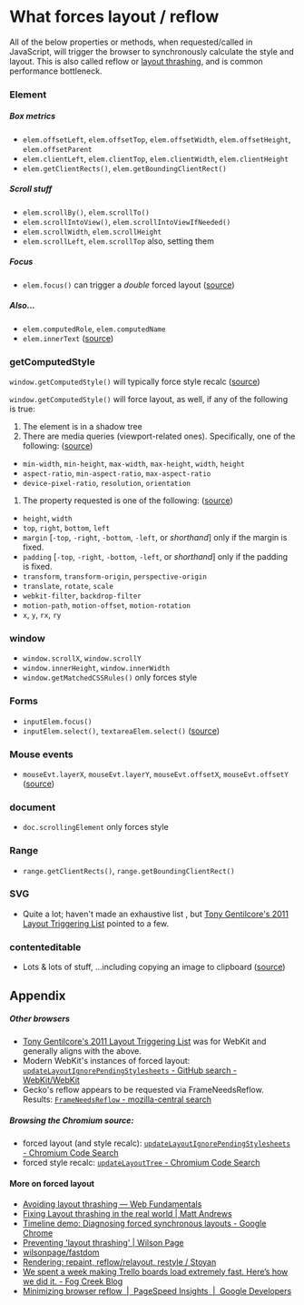 # What forces layout / reflow

All of the below properties or methods, when requested/called in JavaScript, will trigger the browser to synchronously calculate the style and layout. This is also called reflow or [layout thrashing](http://www.kellegous.com/j/2013/01/26/layout-performance/), and is common performance bottleneck. 

### Element

##### Box metrics
* `elem.offsetLeft`, `elem.offsetTop`, `elem.offsetWidth`, `elem.offsetHeight`, `elem.offsetParent`
* `elem.clientLeft`, `elem.clientTop`, `elem.clientWidth`, `elem.clientHeight`
* `elem.getClientRects()`, `elem.getBoundingClientRect()`

##### Scroll stuff
* `elem.scrollBy()`, `elem.scrollTo()`
* `elem.scrollIntoView()`, `elem.scrollIntoViewIfNeeded()`  
* `elem.scrollWidth`, `elem.scrollHeight`
* `elem.scrollLeft`, `elem.scrollTop` also, setting them


##### Focus
* `elem.focus()`  can trigger a *double* forced layout ([source](https://code.google.com/p/chromium/codesearch#chromium/src/third_party/WebKit/Source/core/dom/Element.cpp&q=updateLayoutIgnorePendingStylesheets%20-f:out%20-f:test&sq=package:chromium&l=2369&ct=rc&cd=4&dr=C))

##### Also…
* `elem.computedRole`, `elem.computedName`  
* `elem.innerText` ([source](https://code.google.com/p/chromium/codesearch#chromium/src/third_party/WebKit/Source/core/dom/Element.cpp&q=updateLayoutIgnorePendingStylesheets%20-f:out%20-f:test&sq=package:chromium&l=2626&ct=rc&cd=4&dr=C))

### getComputedStyle 

`window.getComputedStyle()` will typically force style recalc ([source](https://code.google.com/p/chromium/codesearch#chromium/src/third_party/WebKit/Source/core/dom/Document.cpp&sq=package:chromium&type=cs&l=1860&q=updateLayoutTreeForNodeIfNeeded))

`window.getComputedStyle()` will force layout, as well, if any of the following is true: 

1. The element is in a shadow tree
1. There are media queries (viewport-related ones). Specifically, one of the following: ([source](https://code.google.com/p/chromium/codesearch#chromium/src/third_party/WebKit/Source/core/css/MediaQueryExp.cpp&sq=package:chromium&type=cs&l=163&q=MediaQueryExp::isViewportDependent))
  * `min-width`, `min-height`, `max-width`, `max-height`, `width`, `height`
  * `aspect-ratio`, `min-aspect-ratio`, `max-aspect-ratio`
  * `device-pixel-ratio`, `resolution`, `orientation` 
1. The property requested is one of the following:  ([source](https://code.google.com/p/chromium/codesearch#chromium/src/third_party/WebKit/Source/core/css/CSSComputedStyleDeclaration.cpp&sq=package:chromium&l=457&dr=C&q=isLayoutDependent))
  * `height`, `width`
  * `top`, `right`, `bottom`, `left`
  * `margin` [`-top`, `-right`, `-bottom`, `-left`, or *shorthand*] only if the margin is fixed.
  * `padding` [`-top`, `-right`, `-bottom`, `-left`, or *shorthand*] only if the padding is fixed.
  * `transform`, `transform-origin`, `perspective-origin`
  * `translate`, `rotate`, `scale`
  * `webkit-filter`, `backdrop-filter`
  * `motion-path`, `motion-offset`, `motion-rotation`
  * `x`, `y`, `rx`, `ry`

### window

* `window.scrollX`, `window.scrollY`
* `window.innerHeight`, `window.innerWidth`
* `window.getMatchedCSSRules()` only forces style


### Forms

* `inputElem.focus()`
* `inputElem.select()`, `textareaElem.select()` ([source](https://code.google.com/p/chromium/codesearch#chromium/src/third_party/WebKit/Source/core/html/HTMLTextFormControlElement.cpp&q=updateLayoutIgnorePendingStylesheets%20-f:out%20-f:test&sq=package:chromium&l=192&dr=C))

### Mouse events

* `mouseEvt.layerX`, `mouseEvt.layerY`, `mouseEvt.offsetX`, `mouseEvt.offsetY` ([source](https://code.google.com/p/chromium/codesearch#chromium/src/third_party/WebKit/Source/core/events/MouseRelatedEvent.cpp&q=f:mouserelatedevent%20computeRelativePosition&sq=package:chromium&type=cs&l=132))

### document

* `doc.scrollingElement` only forces style

### Range

* `range.getClientRects()`, `range.getBoundingClientRect()`

### SVG

* Quite a lot; haven't made an exhaustive list , but [Tony Gentilcore's 2011 Layout Triggering List](http://gent.ilcore.com/2011/03/how-not-to-trigger-layout-in-webkit.html) pointed to a few.


### contenteditable
  
* Lots & lots of stuff, …including copying an image to clipboard ([source](https://code.google.com/p/chromium/codesearch#chromium/src/third_party/WebKit/Source/core/editing/Editor.cpp&sq=package:chromium&l=420&dr=C&rcl=1442532378))
  

## Appendix

##### Other browsers
* [Tony Gentilcore's 2011 Layout Triggering List](http://gent.ilcore.com/2011/03/how-not-to-trigger-layout-in-webkit.html) was for WebKit and generally aligns with the above. 
* Modern WebKit's instances of forced layout: [`updateLayoutIgnorePendingStylesheets` - GitHub search - WebKit/WebKit ](https://github.com/WebKit/webkit/search?q=updateLayoutIgnorePendingStylesheets&utf8=%E2%9C%93)
* Gecko's reflow appears to be requested via FrameNeedsReflow. Results: [`FrameNeedsReflow` - mozilla-central search](http://lxr.mozilla.org/mozilla-central/search?string=FrameNeedsReflow&find=&findi=%5C.c&filter=%5E%5B%5E%5C0%5D*%24&hitlimit=&tree=mozilla-central)

##### Browsing the Chromium source:
* forced layout (and style recalc): [`updateLayoutIgnorePendingStylesheets` - Chromium Code Search](https://code.google.com/p/chromium/codesearch#search/&q=updateLayoutIgnorePendingStylesheets%20-f:out%20-f:test&sq=package:chromium&type=cs)
* forced style recalc: [`updateLayoutTree` - Chromium Code Search](https://code.google.com/p/chromium/codesearch#search/&q=updateLayoutTree%20-f:out&p=1&sq=package:chromium&type=cs)

#### More on forced layout

* [Avoiding layout thrashing — Web Fundamentals](https://developers.google.com/web/fundamentals/performance/rendering/avoid-large-complex-layouts-and-layout-thrashing?hl=en)
* [Fixing Layout thrashing in the real world | Matt Andrews](https://mattandre.ws/2014/05/really-fixing-layout-thrashing/)
* [Timeline demo: Diagnosing forced synchronous layouts - Google Chrome](https://developer.chrome.com/devtools/docs/demos/too-much-layout)
* [Preventing &apos;layout thrashing&apos; | Wilson Page](http://wilsonpage.co.uk/preventing-layout-thrashing/)
* [wilsonpage/fastdom](https://github.com/wilsonpage/fastdom)
* [Rendering: repaint, reflow/relayout, restyle / Stoyan](http://www.phpied.com/rendering-repaint-reflowrelayout-restyle/)
* [We spent a week making Trello boards load extremely fast. Here’s how we did it. - Fog Creek Blog](http://blog.fogcreek.com/we-spent-a-week-making-trello-boards-load-extremely-fast-heres-how-we-did-it/)
* [Minimizing browser reflow  |  PageSpeed Insights  |  Google Developers](https://developers.google.com/speed/articles/reflow?hl=en)